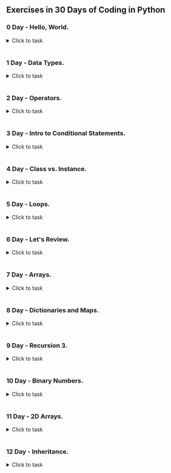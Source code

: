 ## Exercises in 30 Days of Coding in Python
### 0 Day - Hello, World.
<details>
<summary>Click to task</summary>
<image src="https://github.com/dkob1996/Python-Lessons/blob/main/HackerRank/img/0.JPG">
</details>
<br>

### 1 Day - Data Types.
<details>
<summary>Click to task</summary>
<image src="https://github.com/dkob1996/Python-Lessons/blob/main/HackerRank/img/1_0.JPG"><br>
<image src="https://github.com/dkob1996/Python-Lessons/blob/main/HackerRank/img/1_1.JPG">
</details>
<br>

### 2 Day - Operators.
<details>
<summary>Click to task</summary>
<image src="https://github.com/dkob1996/Python-Lessons/blob/main/HackerRank/img/2_0.JPG"><br>
<image src="https://github.com/dkob1996/Python-Lessons/blob/main/HackerRank/img/2_1.JPG">
</details>
<br>

### 3 Day - Intro to Conditional Statements.
<details>
<summary>Click to task</summary>
<image src="https://github.com/dkob1996/Python-Lessons/blob/main/HackerRank/img/3_0.JPG"><br>
<image src="https://github.com/dkob1996/Python-Lessons/blob/main/HackerRank/img/3_1.JPG">
</details>
<br>

### 4 Day - Class vs. Instance.
<details>
<summary>Click to task</summary>
<image src="https://github.com/dkob1996/Python-Lessons/blob/main/HackerRank/img/4_0.JPG"><br>
<image src="https://github.com/dkob1996/Python-Lessons/blob/main/HackerRank/img/4_1.JPG"><br>
<image src="https://github.com/dkob1996/Python-Lessons/blob/main/HackerRank/img/4_2.JPG">
</details>
<br>

### 5 Day - Loops.
<details>
<summary>Click to task</summary>
<image src="https://github.com/dkob1996/Python-Lessons/blob/main/HackerRank/img/5_0.JPG"><br>
<image src="https://github.com/dkob1996/Python-Lessons/blob/main/HackerRank/img/5_1.JPG">
</details>
<br>

### 6 Day - Let's Review.
<details>
<summary>Click to task</summary>
<image src="https://github.com/dkob1996/Python-Lessons/blob/main/HackerRank/img/6_0.JPG"><br>
<image src="https://github.com/dkob1996/Python-Lessons/blob/main/HackerRank/img/6_1.JPG">
</details>
<br>

### 7 Day - Arrays.
<details>
<summary>Click to task</summary>
<image src="https://github.com/dkob1996/Python-Lessons/blob/main/HackerRank/img/7_0.JPG">
</details>
<br>

### 8 Day - Dictionaries and Maps.
<details>
<summary>Click to task</summary>
<image src="https://github.com/dkob1996/Python-Lessons/blob/main/HackerRank/img/8_0.JPG"><br>
<image src="https://github.com/dkob1996/Python-Lessons/blob/main/HackerRank/img/8_1.JPG">
</details>
<br>

### 9 Day - Recursion 3.
<details>
<summary>Click to task</summary>
<image src="https://github.com/dkob1996/Python-Lessons/blob/main/HackerRank/img/9_0.JPG"><br>
<image src="https://github.com/dkob1996/Python-Lessons/blob/main/HackerRank/img/9_1.JPG">
</details>
<br>

### 10 Day - Binary Numbers.
<details>
<summary>Click to task</summary>
<image src="https://github.com/dkob1996/Python-Lessons/blob/main/HackerRank/img/10_0.JPG"><br>
<image src="https://github.com/dkob1996/Python-Lessons/blob/main/HackerRank/img/10_1.JPG">
</details>
<br>

### 11 Day - 2D Arrays.
<details>
<summary>Click to task</summary>
<image src="https://github.com/dkob1996/Python-Lessons/blob/main/HackerRank/img/11_0.JPG"><br>
<image src="https://github.com/dkob1996/Python-Lessons/blob/main/HackerRank/img/11_1.JPG"><br>
<image src="https://github.com/dkob1996/Python-Lessons/blob/main/HackerRank/img/11_2.JPG">
</details>
<br>

### 12 Day - Inheritance.
<details>
<summary>Click to task</summary>
<image src="https://github.com/dkob1996/Python-Lessons/blob/main/HackerRank/img/12_0.JPG"><br>
<image src="https://github.com/dkob1996/Python-Lessons/blob/main/HackerRank/img/12_1.JPG">
</details>
<br>